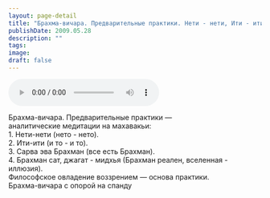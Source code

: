 ```yaml
---
layout: page-detail
title: "Брахма-вичара. Предварительные практики. Нети - нети, Ити - ити"
publishDate: 2009.05.28
description: ""
tags:
image:
draft: false
---
```


<audio title="2009.05.28 - Брахма-вичара. Предварительные практики. Нети - нети, Ити - ити.mp3" src="https://filer-api.advayta.org/v1.0/public/files/75532" controls=""></audio>

 Брахма-вичара. Предварительные практики —   
 аналитические медитации на махавакьи:  
 1\. Нети-нети (нето - нето).  
 2\. Ити-ити (и то - и то).  
 3\. Сарва эва Брахман (все есть Брахман).  
 4\. Брахман сат, джагат - мидхья (Брахман реален, вселенная - иллюзия).  
 Философское овладение воззрением — основа практики.  
 Брахма-вичара с опорой на спанду   

  
